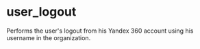 # user_logout
Performs the user's logout from his Yandex 360 account using his username in the organization.
